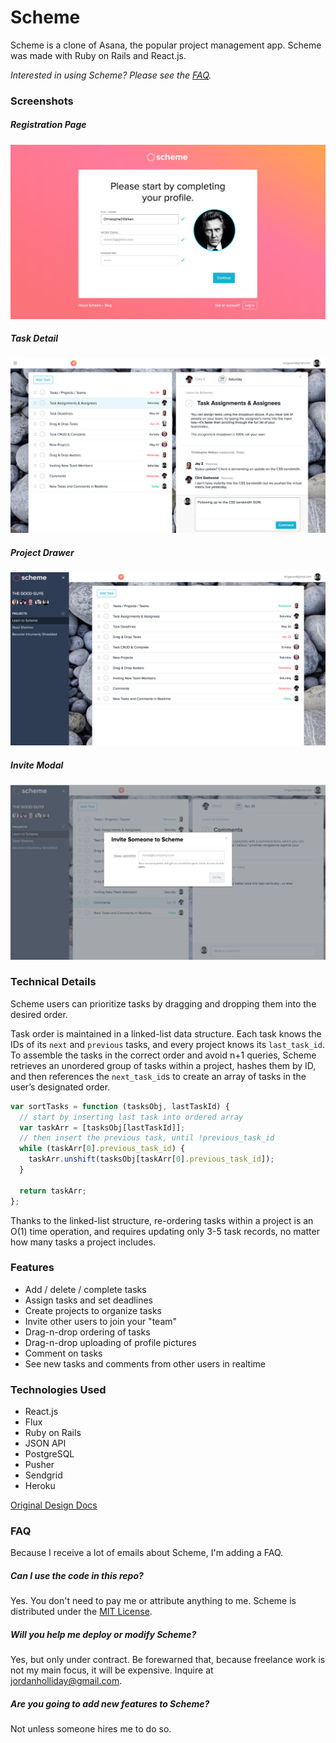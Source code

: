 # Scheme
Scheme is a clone of Asana, the popular project management app. Scheme was made with Ruby on Rails and React.js.

*Interested in using Scheme? Please see the [FAQ](#faq).*

### Screenshots
##### Registration Page
![registration_page]
##### Task Detail
![task_detail]
##### Project Drawer
![project_drawer]
##### Invite Modal
![invite_modal]

[registration_page]: ./docs/screenshots/registration_page.png
[task_detail]: ./docs/screenshots/task_detail.png
[project_drawer]: ./docs/screenshots/project_drawer.png
[invite_modal]: ./docs/screenshots/invite_modal.png

### Technical Details
Scheme users can prioritize tasks by dragging and dropping them into the desired order.

Task order is maintained in a linked-list data structure. Each task knows the IDs of its `next` and `previous` tasks, and every project knows its `last_task_id`. To assemble the tasks in the correct order and avoid n+1 queries, Scheme retrieves an unordered group of tasks within a project, hashes them by ID, and then references the `next_task_id`s to create an array of tasks in the user’s designated order.

```javascript
var sortTasks = function (tasksObj, lastTaskId) {
  // start by inserting last task into ordered array
  var taskArr = [tasksObj[lastTaskId]];
  // then insert the previous task, until !previous_task_id
  while (taskArr[0].previous_task_id) {
    taskArr.unshift(tasksObj[taskArr[0].previous_task_id]);
  }

  return taskArr;
};
```

Thanks to the linked-list structure, re-ordering tasks within a project is an O(1) time operation, and requires updating only 3-5 task records, no matter how many tasks a project includes.

### Features
* Add / delete / complete tasks
* Assign tasks and set deadlines
* Create projects to organize tasks
* Invite other users to join your "team"
* Drag-n-drop ordering of tasks
* Drag-n-drop uploading of profile pictures
* Comment on tasks
* See new tasks and comments from other users in realtime

### Technologies Used
* React.js
* Flux
* Ruby on Rails
* JSON API
* PostgreSQL
* Pusher
* Sendgrid
* Heroku

[Original Design Docs](./README_v0.md)

### FAQ <a id="faq"></a>
Because I receive a lot of emails about Scheme, I'm adding a FAQ.

##### Can I use the code in this repo?
Yes. You don't need to pay me or attribute anything to me. Scheme is distributed under the [MIT License](./license).

##### Will you help me deploy or modify Scheme?
Yes, but only under contract. Be forewarned that, because freelance work is not my main focus, it will be expensive. Inquire at [jordanholliday@gmail.com](mailto:jordanholliday@gmail.com).

##### Are you going to add new features to Scheme?
Not unless someone hires me to do so.



